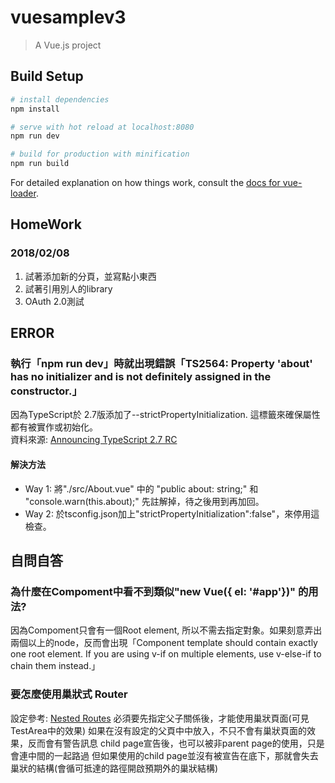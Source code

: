 # vuesamplev3

> A Vue.js project

## Build Setup

``` bash
# install dependencies
npm install

# serve with hot reload at localhost:8080
npm run dev

# build for production with minification
npm run build
```

For detailed explanation on how things work, consult the [docs for vue-loader](http://vuejs.github.io/vue-loader).
## HomeWork
### 2018/02/08
1. 試著添加新的分頁，並寫點小東西
2. 試著引用別人的library
3. OAuth 2.0測試

## ERROR
### 執行「npm run dev」時就出現錯誤「TS2564: Property 'about' has no initializer and is not definitely assigned in the constructor.」
因為TypeScript於 2.7版添加了--strictPropertyInitialization. 這標籤來確保屬性都有被實作或初始化。<br />
資料來源: [Announcing TypeScript 2.7 RC](https://blogs.msdn.microsoft.com/typescript/2018/01/17/announcing-typescript-2-7-rc/)
#### 解決方法
- Way 1: 將"./src/About.vue" 中的 "public about: string;" 和 "console.warn(this.about);" 先註解掉，待之後用到再加回。
- Way 2: 於tsconfig.json加上"strictPropertyInitialization":false"，來停用這檢查。

## 自問自答
### 為什麼在Compoment中看不到類似"new Vue({  el: '#app'})" 的用法?
因為Compoment只會有一個Root element, 所以不需去指定對象。如果刻意弄出兩個以上的node，反而會出現「Component template should contain exactly one root element. If you are using v-if on multiple elements, use v-else-if to chain them instead.」

### 要怎麼使用巢狀式 Router
設定參考: [Nested Routes](https://router.vuejs.org/en/essentials/nested-routes.html)
必須要先指定父子關係後，才能使用巢狀頁面(可見TestArea中的效果)
如果在沒有設定<router-view/>的父頁中中放入<router-view/>，不只不會有巢狀頁面的效果，反而會有警告訊息
child page宣告後，也可以被非parent page的使用，只是會連中間的一起路過
但如果使用的child page並沒有被宣告在底下，那就會失去巢狀的結構(會循可抵達的路徑開啟預期外的巢狀結構)

